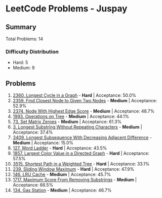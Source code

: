 # LeetCode Problems - Juspay

## Summary
Total Problems: 14

### Difficulty Distribution

- Hard: 5
- Medium: 9

## Problems

1. [2360. Longest Cycle in a Graph](https://leetcode.com/problems/longest-cycle-in-a-graph/) - **Hard** | Acceptance: 50.0%
2. [2359. Find Closest Node to Given Two Nodes](https://leetcode.com/problems/find-closest-node-to-given-two-nodes/) - **Medium** | Acceptance: 52.9%
3. [2374. Node With Highest Edge Score](https://leetcode.com/problems/node-with-highest-edge-score/) - **Medium** | Acceptance: 48.7%
4. [1993. Operations on Tree](https://leetcode.com/problems/operations-on-tree/) - **Medium** | Acceptance: 44.1%
5. [73. Set Matrix Zeroes](https://leetcode.com/problems/set-matrix-zeroes/) - **Medium** | Acceptance: 61.3%
6. [3. Longest Substring Without Repeating Characters](https://leetcode.com/problems/longest-substring-without-repeating-characters/) - **Medium** | Acceptance: 37.4%
7. [3409. Longest Subsequence With Decreasing Adjacent Difference](https://leetcode.com/problems/longest-subsequence-with-decreasing-adjacent-difference/) - **Medium** | Acceptance: 15.0%
8. [127. Word Ladder](https://leetcode.com/problems/word-ladder/) - **Hard** | Acceptance: 43.5%
9. [1857. Largest Color Value in a Directed Graph](https://leetcode.com/problems/largest-color-value-in-a-directed-graph/) - **Hard** | Acceptance: 57.5%
10. [3515. Shortest Path in a Weighted Tree](https://leetcode.com/problems/shortest-path-in-a-weighted-tree/) - **Hard** | Acceptance: 33.1%
11. [239. Sliding Window Maximum](https://leetcode.com/problems/sliding-window-maximum/) - **Hard** | Acceptance: 47.9%
12. [146. LRU Cache](https://leetcode.com/problems/lru-cache/) - **Medium** | Acceptance: 45.7%
13. [1717. Maximum Score From Removing Substrings](https://leetcode.com/problems/maximum-score-from-removing-substrings/) - **Medium** | Acceptance: 66.5%
14. [134. Gas Station](https://leetcode.com/problems/gas-station/) - **Medium** | Acceptance: 46.7%